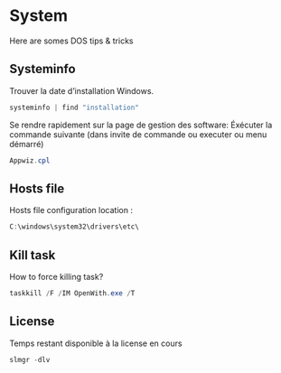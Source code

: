 # System
Here are somes DOS tips & tricks

## Systeminfo
Trouver la date d’installation Windows.

```POWERSHELL
systeminfo | find "installation"
```

Se rendre rapidement sur la page de gestion des software: 
Éxécuter la commande suivante (dans invite de commande ou executer ou menu démarré)

```POWERSHELL
Appwiz.cpl
```

## Hosts file
Hosts file configuration location :

```POWERSHELL
C:\windows\system32\drivers\etc\
```

## Kill task
How to force killing task? 

```POWERSHELL
taskkill /F /IM OpenWith.exe /T
```

## License
Temps restant disponible à la license en cours

```powershell
slmgr -dlv
```